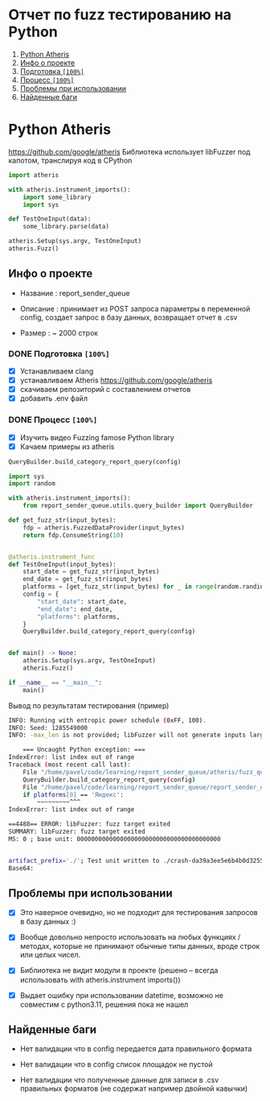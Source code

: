 
# Отчет по fuzz тестированию на Python

1.  [Python Atheris](#org4674be6)
2.  [Инфо о проекте](#org44a51df)
3.  [Подготовка <code>[100%]</code>](#org25c6012)
4.  [Процесс <code>[100%]</code>](#org13841c7)
5.  [Проблемы при использовании](#orgf76b695)
6.  [Найденные баги](#org884f39c)



<a id="org4674be6"></a>

# Python Atheris

<https://github.com/google/atheris>
Библиотека использует libFuzzer под капотом, транслируя код в CPython
```python
import atheris

with atheris.instrument_imports():
    import some_library
    import sys

def TestOneInput(data):
    some_library.parse(data)

atheris.Setup(sys.argv, TestOneInput)
atheris.Fuzz()
```

<a id="org44a51df"></a>

## Инфо о проекте


<a id="org46b0d81"></a>
- Название : report_sender_queue

<a id="org70d9d81"></a>

- Описание : принимает из POST запроса параметры в переменной config, создает запрос в базу данных, возвращает отчет в .csv

<a id="orgf3f4bca"></a>

- Размер : ~ 2000 строк


<a id="org25c6012"></a>

### DONE Подготовка <code>[100%]</code>

-   [X] Устанавливаем clang
-   [X] устанавливаем Atheris <https://github.com/google/atheris>
-   [X] скачиваем репозиторий с составлением отчетов
-   [X] добавить .env файл

<a id="org13841c7"></a>

### DONE Процесс <code>[100%]</code>

-   [X] Изучить видео Fuzzing famose Python library
-   [X] Качаем примеры из atheris

```python
QueryBuilder.build_category_report_query(config)
```

```python
import sys
import random

with atheris.instrument_imports():
    from report_sender_queue.utils.query_builder import QueryBuilder

def get_fuzz_str(input_bytes):
    fdp = atheris.FuzzedDataProvider(input_bytes)
    return fdp.ConsumeString(10)


@atheris.instrument_func
def TestOneInput(input_bytes):
    start_date = get_fuzz_str(input_bytes)
    end_date = get_fuzz_str(input_bytes)
    platforms = [get_fuzz_str(input_bytes) for _ in range(random.randint(1, 5))]
    config = {
        "start_date": start_date,
        "end_date": end_date,
        "platforms": platforms,
    }
    QueryBuilder.build_category_report_query(config)


def main() -> None:
    atheris.Setup(sys.argv, TestOneInput)
    atheris.Fuzz()

if __name__ == "__main__":
    main()
```

Вывод по результатам тестирования (пример)
```bash
INFO: Running with entropic power schedule (0xFF, 100).
INFO: Seed: 1285549000
INFO: -max_len is not provided; libFuzzer will not generate inputs larger than 4096 bytes

    === Uncaught Python exception: ===
IndexError: list index out of range
Traceback (most recent call last):
    File "/home/pavel/code/learning/report_sender_queue/atheris/fuzz_query_builder.py", line 26, in TestOneInput
    QueryBuilder.build_category_report_query(config)
    File "/home/pavel/code/learning/report_sender_queue/report_sender_queue/utils/query_builder.py", line 13, in build_category_report_query
    if platforms[0] == 'Яндекс':
        ~~~~~~~~~^^^
IndexError: list index out of range

==4488== ERROR: libFuzzer: fuzz target exited
SUMMARY: libFuzzer: fuzz target exited
MS: 0 ; base unit: 0000000000000000000000000000000000000000


artifact_prefix='./'; Test unit written to ./crash-da39a3ee5e6b4b0d3255bfef95601890afd80709
Base64:
```

<a id="orgf76b695"></a>

## Проблемы при использовании


<a id="orgc48ece3"></a>

- [X] Это наверное очевидно, но не подходит для тестирования запросов в базу данных :)

<a id="orgc48ece3"></a>

- [X] Вообще довольно непросто использовать на любых функциях / методах, которые не принимают обычные типы данных, вроде строк или целых чисел.


<a id="org57e723e"></a>

- [X] Библиотека не видит модули в проекте (решено &#x2013; всегда использовать with atheris.instrument imports())


<a id="org66dd3ee"></a>

- [X] Выдает ошибку при использовании datetime, возможно не совместим с python3.11, решения пока не нашел


<a id="org884f39c"></a>

## Найденные баги


<a id="org99527b7"></a>

- Нет валидации что в config передается дата правильного формата


<a id="orge580a97"></a>

- Нет валидации что в config список площадок не пустой


<a id="orgbacc905"></a>

- Нет валидации что полученные данные для записи в .csv правильных форматов (не содержат например двойной кавычки)

